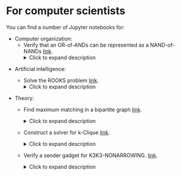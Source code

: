 # For computer scientists
You can find a number of Jupyter notebooks for:

- Computer organization:
  + Verify that an OR-of-ANDs can be represented as a NAND-of-NANDs [link](NAND.ipynb). <details><summary>Click to expand description</summary> A sum-of-products boolean (OR of ANDS) formula can be represented using only NAND gates. The objective of the notebook is to verify this statement for a very simple case, i.e., when a formula is the AND of two ORs: <br> <img width="500" alt="rooks" src="https://github.com/user-attachments/assets/1b176d1b-f328-495b-b2b6-46e0dcc6559a" />
 </details>

- Artificial intelligence:
  + Solve the ROOKS problem [link](ROOKS.ipynb). <details><summary>Click to expand description</summary> The ROOKS problem is a classic combinatorial puzzle in constraint satisfaction problems: the objective is to place N rooks on an NxN chessboard so that no two rooks are attacking each other (i.e., no two rooks are in the same row or column). For example, a solution on an 8x8 board is shown below. The objective of the notebook is to find all solutions for the ROOKS problem on a 4x4 board. <br> <img width="377" height="375" alt="rooks" src="https://github.com/user-attachments/assets/be4e42d4-2877-474f-ae1d-f1203317d694" /></details>


- Theory:
  + Find maximum matching in a bipartite graph [link](MATCHING.ipynb). <details><summary>Click to expand description</summary> A matching is a collection of edges in a graph where each edge is disjoint, i.e., shares no vertices. The objective of this notebook is to find a matching in a given bipartite graph.</details>

  + Construct a solver for k-Clique [link](CLIQUE.ipynb). <details><summary>Click to expand description</summary>For a graph G, a k-clique is a subset of vertices, S, of G such that: (1) each pair of vertices in S is adjacent, and (2) the cardinality of S is k. Given a graph G and integer k, the CLIQUE problem is to determine if a given graph has a k-clique. The objective of this notebook is to use Z3 to make a CLIQUE solver.</details>

  + Verify a sender gadget for K3K3-NONARROWING. [link](K3K3-NONARROWING.ipnyb). <details><summary>Click to expand description</summary>A K3 is the complete graph on three vertices. Given a graph G, the K3K3-NONARROWING problem is to determine whether a graph has a K3K3-good coloring, where a K3K3-good coloring is a red/blue coloring of G’s edges such that there are no red K3’s and no blue K3’s. Such a coloring is called a K3K3-good coloring. This is illustrated below: <br> <img width="500" alt="K3K3-example" src="https://github.com/user-attachments/assets/86cc4f5c-14b4-4489-a484-c069d9448aa9" /> <br> K3K3-NONARROWING is an NP-complete problem that asks whether a given graph has a red/blue edge-coloring such that there are no red K3's and no blue K3's. The NP-hardness proof of this problem relies on a special graph called a K3K3-sender: a graph G with "sender edges" e and f such that e and f are distinct and e has the same color as f in all K3K3-good colorings of G. The objective of this notebook is to construct and verify the correctness of a K3K3-sender.</details>
